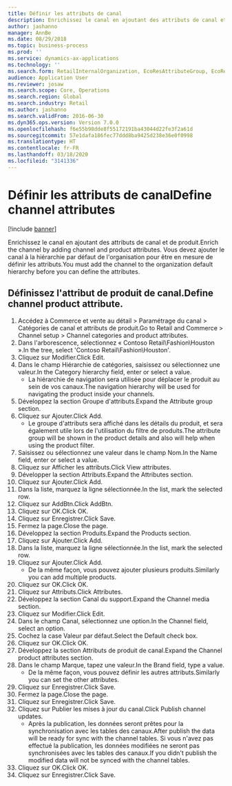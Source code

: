 ```yaml
---
title: Définir les attributs de canal
description: Enrichissez le canal en ajoutant des attributs de canal et de produit.
author: jashanno
manager: AnnBe
ms.date: 08/29/2018
ms.topic: business-process
ms.prod: ''
ms.service: dynamics-ax-applications
ms.technology: ''
ms.search.form: RetailInternalOrganization, EcoResAttributeGroup, EcoResAttributeGroupAttribute, RetailAddChannelItems, RetailCatalogProductAttributeValue, RetailMedia
audience: Application User
ms.reviewer: josaw
ms.search.scope: Core, Operations
ms.search.region: Global
ms.search.industry: Retail
ms.author: jashanno
ms.search.validFrom: 2016-06-30
ms.dyn365.ops.version: Version 7.0.0
ms.openlocfilehash: f6e55b98dde8f55172191ba43044d22fe3f2a61d
ms.sourcegitcommit: 57e1dafa186fec77ddd8ba9425d238e36e0f0998
ms.translationtype: HT
ms.contentlocale: fr-FR
ms.lasthandoff: 03/18/2020
ms.locfileid: "3141336"
---
```

# <a name="define-channel-attributes"></a><span data-ttu-id="e7d37-103"> Définir les attributs de canal</span><span class="sxs-lookup"><span data-stu-id="e7d37-103">Define channel attributes</span></span>

[!include [banner](../includes/banner.md)]

<span data-ttu-id="e7d37-104">Enrichissez le canal en ajoutant des attributs de canal et de produit.</span><span class="sxs-lookup"><span data-stu-id="e7d37-104">Enrich the channel by adding channel and product attributes.</span></span> <span data-ttu-id="e7d37-105">Vous devez ajouter le canal à la hiérarchie par défaut de l'organisation pour être en mesure de définir les attributs.</span><span class="sxs-lookup"><span data-stu-id="e7d37-105">You must add the channel to the organization default hierarchy before you can define the attributes.</span></span>


## <a name="define-channel-product-attribute"></a><span data-ttu-id="e7d37-106">Définissez l'attribut de produit de canal.</span><span class="sxs-lookup"><span data-stu-id="e7d37-106">Define channel product attribute.</span></span>
1. <span data-ttu-id="e7d37-107">Accédez à Commerce et vente au détail > Paramétrage du canal > Catégories de canal et attributs de produit.</span><span class="sxs-lookup"><span data-stu-id="e7d37-107">Go to Retail and Commerce > Channel setup > Channel categories and product attributes.</span></span>
2. <span data-ttu-id="e7d37-108">Dans l'arborescence, sélectionnez « Contoso Retail\Fashion\Houston ».</span><span class="sxs-lookup"><span data-stu-id="e7d37-108">In the tree, select 'Contoso Retail\Fashion\Houston'.</span></span>
3. <span data-ttu-id="e7d37-109">Cliquez sur Modifier.</span><span class="sxs-lookup"><span data-stu-id="e7d37-109">Click Edit.</span></span>
4. <span data-ttu-id="e7d37-110">Dans le champ Hiérarchie de catégories, saisissez ou sélectionnez une valeur.</span><span class="sxs-lookup"><span data-stu-id="e7d37-110">In the Category hierarchy field, enter or select a value.</span></span>
    * <span data-ttu-id="e7d37-111">La hiérarchie de navigation sera utilisée pour déplacer le produit au sein de vos canaux.</span><span class="sxs-lookup"><span data-stu-id="e7d37-111">The navigation hierarchy will be used for navigating the product inside your channels.</span></span>  
5. <span data-ttu-id="e7d37-112">Développez la section Groupe d'attributs.</span><span class="sxs-lookup"><span data-stu-id="e7d37-112">Expand the Attribute group section.</span></span>
6. <span data-ttu-id="e7d37-113">Cliquez sur Ajouter.</span><span class="sxs-lookup"><span data-stu-id="e7d37-113">Click Add.</span></span>
    * <span data-ttu-id="e7d37-114">Le groupe d'attributs sera affiché dans les détails du produit, et sera également utile lors de l'utilisation du filtre de produits.</span><span class="sxs-lookup"><span data-stu-id="e7d37-114">The attribute group will be shown in the product details and also will help when using the product filter.</span></span>  
7. <span data-ttu-id="e7d37-115">Saisissez ou sélectionnez une valeur dans le champ Nom.</span><span class="sxs-lookup"><span data-stu-id="e7d37-115">In the Name field, enter or select a value.</span></span>
8. <span data-ttu-id="e7d37-116">Cliquez sur Afficher les attributs.</span><span class="sxs-lookup"><span data-stu-id="e7d37-116">Click View attributes.</span></span>
9. <span data-ttu-id="e7d37-117">Développer la section Attributs.</span><span class="sxs-lookup"><span data-stu-id="e7d37-117">Expand the Attributes section.</span></span>
10. <span data-ttu-id="e7d37-118">Cliquez sur Ajouter.</span><span class="sxs-lookup"><span data-stu-id="e7d37-118">Click Add.</span></span>
11. <span data-ttu-id="e7d37-119">Dans la liste, marquez la ligne sélectionnée.</span><span class="sxs-lookup"><span data-stu-id="e7d37-119">In the list, mark the selected row.</span></span>
12. <span data-ttu-id="e7d37-120">Cliquez sur AddBtn.</span><span class="sxs-lookup"><span data-stu-id="e7d37-120">Click AddBtn.</span></span>
13. <span data-ttu-id="e7d37-121">Cliquez sur OK.</span><span class="sxs-lookup"><span data-stu-id="e7d37-121">Click OK.</span></span>
14. <span data-ttu-id="e7d37-122">Cliquez sur Enregistrer.</span><span class="sxs-lookup"><span data-stu-id="e7d37-122">Click Save.</span></span>
15. <span data-ttu-id="e7d37-123">Fermez la page.</span><span class="sxs-lookup"><span data-stu-id="e7d37-123">Close the page.</span></span>
16. <span data-ttu-id="e7d37-124">Développez la section Produits.</span><span class="sxs-lookup"><span data-stu-id="e7d37-124">Expand the Products section.</span></span>
17. <span data-ttu-id="e7d37-125">Cliquez sur Ajouter.</span><span class="sxs-lookup"><span data-stu-id="e7d37-125">Click Add.</span></span>
18. <span data-ttu-id="e7d37-126">Dans la liste, marquez la ligne sélectionnée.</span><span class="sxs-lookup"><span data-stu-id="e7d37-126">In the list, mark the selected row.</span></span>
19. <span data-ttu-id="e7d37-127">Cliquez sur Ajouter.</span><span class="sxs-lookup"><span data-stu-id="e7d37-127">Click Add.</span></span>
    * <span data-ttu-id="e7d37-128">De la même façon, vous pouvez ajouter plusieurs produits.</span><span class="sxs-lookup"><span data-stu-id="e7d37-128">Similarly you can add multiple products.</span></span>  
20. <span data-ttu-id="e7d37-129">Cliquez sur OK.</span><span class="sxs-lookup"><span data-stu-id="e7d37-129">Click OK.</span></span>
21. <span data-ttu-id="e7d37-130">Cliquez sur Attributs.</span><span class="sxs-lookup"><span data-stu-id="e7d37-130">Click Attributes.</span></span>
22. <span data-ttu-id="e7d37-131">Développez la section Canal du support.</span><span class="sxs-lookup"><span data-stu-id="e7d37-131">Expand the Channel media section.</span></span>
23. <span data-ttu-id="e7d37-132">Cliquez sur Modifier.</span><span class="sxs-lookup"><span data-stu-id="e7d37-132">Click Edit.</span></span>
24. <span data-ttu-id="e7d37-133">Dans le champ Canal, sélectionnez une option.</span><span class="sxs-lookup"><span data-stu-id="e7d37-133">In the Channel field, select an option.</span></span>
25. <span data-ttu-id="e7d37-134">Cochez la case Valeur par défaut.</span><span class="sxs-lookup"><span data-stu-id="e7d37-134">Select the Default check box.</span></span>
26. <span data-ttu-id="e7d37-135">Cliquez sur OK.</span><span class="sxs-lookup"><span data-stu-id="e7d37-135">Click OK.</span></span>
27. <span data-ttu-id="e7d37-136">Développez la section Attributs de produit de canal.</span><span class="sxs-lookup"><span data-stu-id="e7d37-136">Expand the Channel product attributes section.</span></span>
28. <span data-ttu-id="e7d37-137">Dans le champ Marque, tapez une valeur.</span><span class="sxs-lookup"><span data-stu-id="e7d37-137">In the Brand field, type a value.</span></span>
    * <span data-ttu-id="e7d37-138">De la même façon, vous pouvez définir les autres attributs.</span><span class="sxs-lookup"><span data-stu-id="e7d37-138">Similarly you can set the other attributes.</span></span>  
29. <span data-ttu-id="e7d37-139">Cliquez sur Enregistrer.</span><span class="sxs-lookup"><span data-stu-id="e7d37-139">Click Save.</span></span>
30. <span data-ttu-id="e7d37-140">Fermez la page.</span><span class="sxs-lookup"><span data-stu-id="e7d37-140">Close the page.</span></span>
31. <span data-ttu-id="e7d37-141">Cliquez sur Enregistrer.</span><span class="sxs-lookup"><span data-stu-id="e7d37-141">Click Save.</span></span>
32. <span data-ttu-id="e7d37-142">Cliquez sur Publier les mises à jour du canal.</span><span class="sxs-lookup"><span data-stu-id="e7d37-142">Click Publish channel updates.</span></span>
    * <span data-ttu-id="e7d37-143">Après la publication, les données seront prêtes pour la synchronisation avec les tables des canaux.</span><span class="sxs-lookup"><span data-stu-id="e7d37-143">After publish the data will be ready for sync with the channel tables.</span></span> <span data-ttu-id="e7d37-144">Si vous n'avez pas effectué la publication, les données modifiées ne seront pas synchronisées avec les tables des canaux.</span><span class="sxs-lookup"><span data-stu-id="e7d37-144">If you didn't publish the modified data will not be synced with the channel tables.</span></span>  
33. <span data-ttu-id="e7d37-145">Cliquez sur OK.</span><span class="sxs-lookup"><span data-stu-id="e7d37-145">Click OK.</span></span>
34. <span data-ttu-id="e7d37-146">Cliquez sur Enregistrer.</span><span class="sxs-lookup"><span data-stu-id="e7d37-146">Click Save.</span></span>

